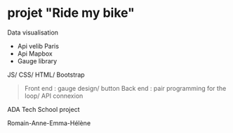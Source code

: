 # projet "Ride my bike"

Data visualisation 

- Api velib Paris 
- Api Mapbox 
- Gauge library 

JS/ CSS/ HTML/ Bootstrap

> Front end : gauge design/ button 
> Back end : pair programming for the loop/ API connexion 


ADA Tech School project

Romain-Anne-Emma-Hélène
